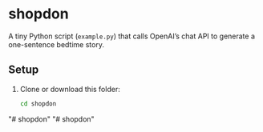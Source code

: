 # shopdon

A tiny Python script (`example.py`) that calls OpenAI’s chat API to generate a one-sentence bedtime story.

## Setup

1. Clone or download this folder:
   ```bash
   cd shopdon
"# shopdon" 
"# shopdon" 
